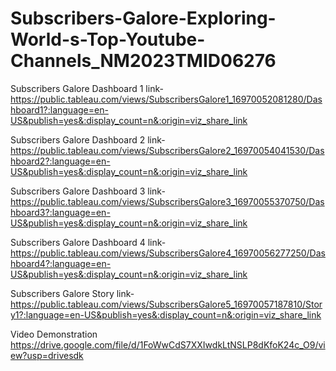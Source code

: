 # Subscribers-Galore-Exploring-World-s-Top-Youtube-Channels_NM2023TMID06276



Subscribers Galore Dashboard 1 link-https://public.tableau.com/views/SubscribersGalore1_16970052081280/Dashboard1?:language=en-US&publish=yes&:display_count=n&:origin=viz_share_link

Subscribers Galore Dashboard 2 link-https://public.tableau.com/views/SubscribersGalore2_16970054041530/Dashboard2?:language=en-US&publish=yes&:display_count=n&:origin=viz_share_link

Subscribers Galore Dashboard 3 link-https://public.tableau.com/views/SubscribersGalore3_16970055370750/Dashboard3?:language=en-US&publish=yes&:display_count=n&:origin=viz_share_link

Subscribers Galore Dashboard 4 link-https://public.tableau.com/views/SubscribersGalore4_16970056277250/Dashboard4?:language=en-US&publish=yes&:display_count=n&:origin=viz_share_link

Subscribers Galore Story link-https://public.tableau.com/views/SubscribersGalore5_16970057187810/Story1?:language=en-US&publish=yes&:display_count=n&:origin=viz_share_link

Video Demonstration https://drive.google.com/file/d/1FoWwCdS7XXIwdkLtNSLP8dKfoK24c_O9/view?usp=drivesdk
